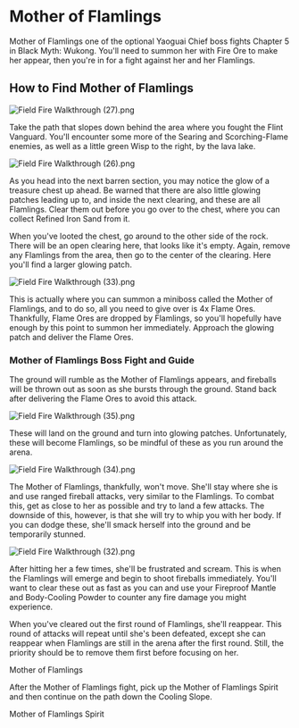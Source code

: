 # Mother of Flamlings

Mother of Flamlings one of the optional Yaoguai Chief boss fights Chapter 5 in Black Myth: Wukong. You'll need to summon her with Fire Ore to make her appear, then you're in for a fight against her and her Flamlings. 

## How to Find Mother of Flamlings

![Field Fire Walkthrough \(27\).png](https://oyster.ignimgs.com/mediawiki/apis.ign.com/black-myth-wukong/9/98/Field_Fire_Walkthrough_%2827%29.png)

Take the path that slopes down behind the area where you fought the Flint Vanguard. You'll encounter some more of the Searing and Scorching-Flame enemies, as well as a little green Wisp to the right, by the lava lake. 

![Field Fire Walkthrough \(26\).png](https://oyster.ignimgs.com/mediawiki/apis.ign.com/black-myth-wukong/a/aa/Field_Fire_Walkthrough_%2826%29.png)

As you head into the next barren section, you may notice the glow of a treasure chest up ahead. Be warned that there are also little glowing patches leading up to, and inside the next clearing, and these are all Flamlings. Clear them out before you go over to the chest, where you can collect Refined Iron Sand from it. 

When you've looted the chest, go around to the other side of the rock. There will be an open clearing here, that looks like it's empty. Again, remove any Flamlings from the area, then go to the center of the clearing. Here you'll find a larger glowing patch. 

![Field Fire Walkthrough \(33\).png](https://oyster.ignimgs.com/mediawiki/apis.ign.com/black-myth-wukong/c/c5/Field_Fire_Walkthrough_%2833%29.png)

This is actually where you can summon a miniboss called the Mother of Flamlings, and to do so, all you need to give over is 4x Flame Ores. Thankfully, Flame Ores are dropped by Flamlings, so you'll hopefully have enough by this point to summon her immediately. Approach the glowing patch and deliver the Flame Ores. 

### Mother of Flamlings Boss Fight and Guide

The ground will rumble as the Mother of Flamlings appears, and fireballs will be thrown out as soon as she bursts through the ground. Stand back after delivering the Flame Ores to avoid this attack. 

![Field Fire Walkthrough \(35\).png](https://oyster.ignimgs.com/mediawiki/apis.ign.com/black-myth-wukong/1/1f/Field_Fire_Walkthrough_%2835%29.png)

These will land on the ground and turn into glowing patches. Unfortunately, these will become Flamlings, so be mindful of these as you run around the arena. 

![Field Fire Walkthrough \(34\).png](https://oyster.ignimgs.com/mediawiki/apis.ign.com/black-myth-wukong/2/26/Field_Fire_Walkthrough_%2834%29.png)

The Mother of Flamlings, thankfully, won't move. She'll stay where she is and use ranged fireball attacks, very similar to the Flamlings. To combat this, get as close to her as possible and try to land a few attacks. The downside of this, however, is that she will try to whip you with her body. If you can dodge these, she'll smack herself into the ground and be temporarily stunned. 

![Field Fire Walkthrough \(32\).png](https://oyster.ignimgs.com/mediawiki/apis.ign.com/black-myth-wukong/0/06/Field_Fire_Walkthrough_%2832%29.png)

After hitting her a few times, she'll be frustrated and scream. This is when the Flamlings will emerge and begin to shoot fireballs immediately. You'll want to clear these out as fast as you can and use your Fireproof Mantle and Body-Cooling Powder to counter any fire damage you might experience. 

When you've cleared out the first round of Flamlings, she'll reappear. This round of attacks will repeat until she's been defeated, except she can reappear when Flamlings are still in the arena after the first round. Still, the priority should be to remove them first before focusing on her. 

Mother of Flamlings

After the Mother of Flamlings fight, pick up the Mother of Flamlings Spirit and then continue on the path down the Cooling Slope. 

Mother of Flamlings Spirit